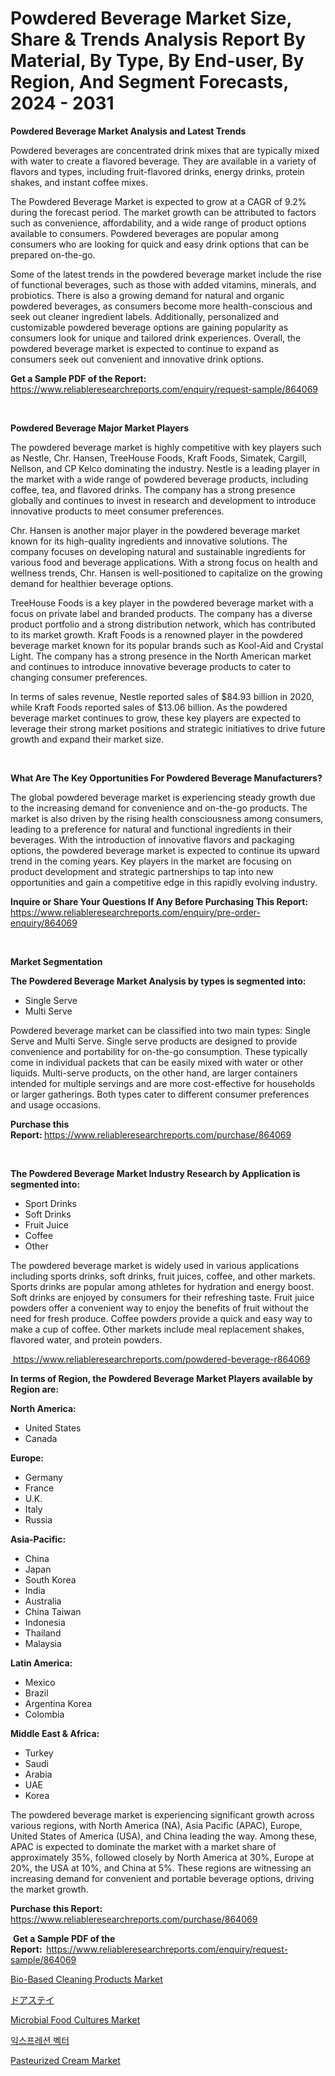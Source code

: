 <p><h1>Powdered Beverage Market Size, Share & Trends Analysis Report By Material, By Type, By End-user, By Region, And Segment Forecasts, 2024 - 2031</h1></p><p><strong>Powdered Beverage Market Analysis and Latest Trends</strong></p>
<p><p>Powdered beverages are concentrated drink mixes that are typically mixed with water to create a flavored beverage. They are available in a variety of flavors and types, including fruit-flavored drinks, energy drinks, protein shakes, and instant coffee mixes. </p><p>The Powdered Beverage Market is expected to grow at a CAGR of 9.2% during the forecast period. The market growth can be attributed to factors such as convenience, affordability, and a wide range of product options available to consumers. Powdered beverages are popular among consumers who are looking for quick and easy drink options that can be prepared on-the-go. </p><p>Some of the latest trends in the powdered beverage market include the rise of functional beverages, such as those with added vitamins, minerals, and probiotics. There is also a growing demand for natural and organic powdered beverages, as consumers become more health-conscious and seek out cleaner ingredient labels. Additionally, personalized and customizable powdered beverage options are gaining popularity as consumers look for unique and tailored drink experiences. Overall, the powdered beverage market is expected to continue to expand as consumers seek out convenient and innovative drink options.</p></p>
<p><strong>Get a Sample PDF of the Report:&nbsp;</strong> <a href="https://www.reliableresearchreports.com/enquiry/request-sample/864069">https://www.reliableresearchreports.com/enquiry/request-sample/864069</a></p>
<p>&nbsp;</p>
<p><strong>Powdered Beverage Major Market Players</strong></p>
<p><p>The powdered beverage market is highly competitive with key players such as Nestle, Chr. Hansen, TreeHouse Foods, Kraft Foods, Simatek, Cargill, Nellson, and CP Kelco dominating the industry. Nestle is a leading player in the market with a wide range of powdered beverage products, including coffee, tea, and flavored drinks. The company has a strong presence globally and continues to invest in research and development to introduce innovative products to meet consumer preferences.</p><p>Chr. Hansen is another major player in the powdered beverage market known for its high-quality ingredients and innovative solutions. The company focuses on developing natural and sustainable ingredients for various food and beverage applications. With a strong focus on health and wellness trends, Chr. Hansen is well-positioned to capitalize on the growing demand for healthier beverage options.</p><p>TreeHouse Foods is a key player in the powdered beverage market with a focus on private label and branded products. The company has a diverse product portfolio and a strong distribution network, which has contributed to its market growth. Kraft Foods is a renowned player in the powdered beverage market known for its popular brands such as Kool-Aid and Crystal Light. The company has a strong presence in the North American market and continues to introduce innovative beverage products to cater to changing consumer preferences.</p><p>In terms of sales revenue, Nestle reported sales of $84.93 billion in 2020, while Kraft Foods reported sales of $13.06 billion. As the powdered beverage market continues to grow, these key players are expected to leverage their strong market positions and strategic initiatives to drive future growth and expand their market size.</p></p>
<p>&nbsp;</p>
<p><strong>What Are The Key Opportunities For Powdered Beverage Manufacturers?</strong></p>
<p><p>The global powdered beverage market is experiencing steady growth due to the increasing demand for convenience and on-the-go products. The market is also driven by the rising health consciousness among consumers, leading to a preference for natural and functional ingredients in their beverages. With the introduction of innovative flavors and packaging options, the powdered beverage market is expected to continue its upward trend in the coming years. Key players in the market are focusing on product development and strategic partnerships to tap into new opportunities and gain a competitive edge in this rapidly evolving industry.</p></p>
<p><strong>Inquire or Share Your Questions If Any Before Purchasing This Report:</strong> <a href="https://www.reliableresearchreports.com/enquiry/pre-order-enquiry/864069">https://www.reliableresearchreports.com/enquiry/pre-order-enquiry/864069</a></p>
<p>&nbsp;</p>
<p><strong>Market Segmentation</strong></p>
<p><strong>The Powdered Beverage Market Analysis by types is segmented into:</strong></p>
<p><ul><li>Single Serve</li><li>Multi Serve</li></ul></p>
<p><p>Powdered beverage market can be classified into two main types: Single Serve and Multi Serve. Single serve products are designed to provide convenience and portability for on-the-go consumption. These typically come in individual packets that can be easily mixed with water or other liquids. Multi-serve products, on the other hand, are larger containers intended for multiple servings and are more cost-effective for households or larger gatherings. Both types cater to different consumer preferences and usage occasions.</p></p>
<p><strong>Purchase this Report:&nbsp;</strong><a href="https://www.reliableresearchreports.com/purchase/864069">https://www.reliableresearchreports.com/purchase/864069</a></p>
<p>&nbsp;</p>
<p><strong>The Powdered Beverage Market Industry Research by Application is segmented into:</strong></p>
<p><ul><li>Sport Drinks</li><li>Soft Drinks</li><li>Fruit Juice</li><li>Coffee</li><li>Other</li></ul></p>
<p><p>The powdered beverage market is widely used in various applications including sports drinks, soft drinks, fruit juices, coffee, and other markets. Sports drinks are popular among athletes for hydration and energy boost. Soft drinks are enjoyed by consumers for their refreshing taste. Fruit juice powders offer a convenient way to enjoy the benefits of fruit without the need for fresh produce. Coffee powders provide a quick and easy way to make a cup of coffee. Other markets include meal replacement shakes, flavored water, and protein powders.</p></p>
<p><a href="https://www.reliableresearchreports.com/powdered-beverage-r864069">&nbsp;https://www.reliableresearchreports.com/powdered-beverage-r864069</a></p>
<p><strong>In terms of Region, the Powdered Beverage Market Players available by Region are:</strong></p>
<p>
    <p> <strong> North America: </strong>
        <ul>
            <li>United States</li>
            <li>Canada</li>
        </ul>
        </p> 
    <p> <strong> Europe: </strong>
        <ul>
            <li>Germany</li>
            <li>France</li>
            <li>U.K.</li>
            <li>Italy</li>
            <li>Russia</li>
        </ul>
        </p> 
    <p> <strong> Asia-Pacific: </strong>
        <ul>
            <li>China</li>
            <li>Japan</li>
            <li>South Korea</li>
            <li>India</li>
            <li>Australia</li>
            <li>China Taiwan</li>
            <li>Indonesia</li>
            <li>Thailand</li>
            <li>Malaysia</li>
        </ul>
        </p> 
    <p> <strong> Latin America: </strong>
        <ul>
            <li>Mexico</li>
            <li>Brazil</li>
            <li>Argentina Korea</li>
            <li>Colombia</li>
        </ul>
        </p> 
    <p> <strong> Middle East & Africa: </strong>
        <ul>
            <li>Turkey</li>
            <li>Saudi</li>
            <li>Arabia</li>
            <li>UAE</li>
            <li>Korea</li>
        </ul>
    </p>
    </p>
<p><p>The powdered beverage market is experiencing significant growth across various regions, with North America (NA), Asia Pacific (APAC), Europe, United States of America (USA), and China leading the way. Among these, APAC is expected to dominate the market with a market share of approximately 35%, followed closely by North America at 30%, Europe at 20%, the USA at 10%, and China at 5%. These regions are witnessing an increasing demand for convenient and portable beverage options, driving the market growth.</p></p>
<p><strong>Purchase this Report: </strong><a href="https://www.reliableresearchreports.com/purchase/864069">https://www.reliableresearchreports.com/purchase/864069</a></p>
<p>&nbsp;<strong>Get a Sample PDF of the Report:&nbsp;&nbsp;</strong><a href="https://www.reliableresearchreports.com/enquiry/request-sample/864069">https://www.reliableresearchreports.com/enquiry/request-sample/864069</a></p>
<p><strong></strong></p>
<p><p><a href="https://www.linkedin.com/pulse/bio-based-cleaning-products-market-size-evaluating-its-qag6c?trackingId=hlGxT42ehQKPqUCQQXTk9g%3D%3D">Bio-Based Cleaning Products Market</a></p><p><a href="https://medium.com/@davidowell8/%E3%83%89%E3%82%A2%E3%82%B9%E3%83%86%E3%82%A4%E5%B8%82%E5%A0%B4%E8%AA%BF%E6%9F%BB%E3%83%AC%E3%83%9D%E3%83%BC%E3%83%88-%E3%81%9D%E3%81%AE%E6%AD%B4%E5%8F%B2%E3%81%A82024%E5%B9%B4%E3%81%8B%E3%82%892031%E5%B9%B4%E3%81%BE%E3%81%A7%E3%81%AE%E4%BA%88%E6%B8%AC-a797a23a0a36">ドアステイ</a></p><p><a href="https://github.com/RichRobinson5/Market-Research-Report-List-4/blob/main/microbial-food-cultures-market.md">Microbial Food Cultures Market</a></p><p><a href="https://medium.com/@jordanilliamson678678_12326/%ED%91%9C%ED%98%84-%EB%B2%A1%ED%84%B0-%EC%8B%9C%EC%9E%A5-%EB%B3%B4%EA%B3%A0%EC%84%9C%EB%8A%94-%EC%9D%B4-%EC%8B%9C%EC%9E%A5%EC%9D%98-%EC%B5%9C%EC%8B%A0-%ED%8A%B8%EB%A0%8C%EB%93%9C%EC%99%80-%EC%84%B1%EC%9E%A5-%EA%B8%B0%ED%9A%8C%EB%A5%BC-%EB%B3%B4%EC%97%AC%EC%A4%8D%EB%8B%88%EB%8B%A4-0d69613821d0">익스프레션 벡터</a></p><p><a href="https://github.com/singletonthaxterkelliehr2df/Market-Research-Report-List-1/blob/main/pasteurized-cream-market.md">Pasteurized Cream Market</a></p></p>
